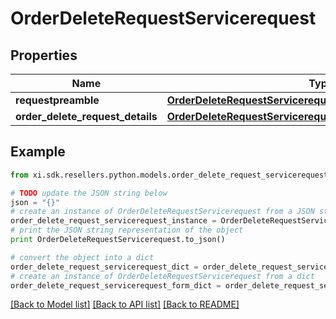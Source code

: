 # OrderDeleteRequestServicerequest


## Properties

Name | Type | Description | Notes
------------ | ------------- | ------------- | -------------
**requestpreamble** | [**OrderDeleteRequestServicerequestRequestpreamble**](OrderDeleteRequestServicerequestRequestpreamble.md) |  | 
**order_delete_request_details** | [**OrderDeleteRequestServicerequestOrderDeleteRequestDetails**](OrderDeleteRequestServicerequestOrderDeleteRequestDetails.md) |  | [optional] 

## Example

```python
from xi.sdk.resellers.python.models.order_delete_request_servicerequest import OrderDeleteRequestServicerequest

# TODO update the JSON string below
json = "{}"
# create an instance of OrderDeleteRequestServicerequest from a JSON string
order_delete_request_servicerequest_instance = OrderDeleteRequestServicerequest.from_json(json)
# print the JSON string representation of the object
print OrderDeleteRequestServicerequest.to_json()

# convert the object into a dict
order_delete_request_servicerequest_dict = order_delete_request_servicerequest_instance.to_dict()
# create an instance of OrderDeleteRequestServicerequest from a dict
order_delete_request_servicerequest_form_dict = order_delete_request_servicerequest.from_dict(order_delete_request_servicerequest_dict)
```
[[Back to Model list]](../README.md#documentation-for-models) [[Back to API list]](../README.md#documentation-for-api-endpoints) [[Back to README]](../README.md)


